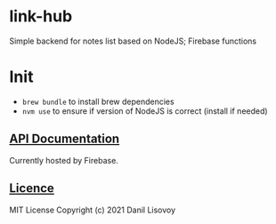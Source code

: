 # link-hub
Simple backend for notes list based on NodeJS; Firebase functions

# Init
- `brew bundle` to install brew dependencies
- `nvm use` to ensure if version of NodeJS is correct (install if needed)

## [**API Documentation**](doc/md/README.md)
Currently hosted by Firebase.

## [**Licence**](LICENSE)

MIT License
Copyright (c) 2021 Danil Lisovoy
